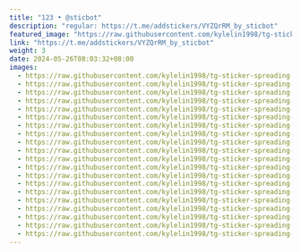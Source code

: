 ```yaml
---
title: "123 • @sticbot"
description: "regular: https://t.me/addstickers/VYZQrRM_by_sticbot"
featured_image: "https://raw.githubusercontent.com/kylelin1998/tg-sticker-spreading-worldwide-images/main/img/df885671-9fdb-43b6-b3fa-4c097c7afd05.jpg"
link: "https://t.me/addstickers/VYZQrRM_by_sticbot"
weight: 3
date: 2024-05-26T08:03:32+08:00
images:
  - https://raw.githubusercontent.com/kylelin1998/tg-sticker-spreading-worldwide-images/main/img/df885671-9fdb-43b6-b3fa-4c097c7afd05.jpg
  - https://raw.githubusercontent.com/kylelin1998/tg-sticker-spreading-worldwide-images/main/img/44776451-7bed-498c-bb80-5273b4d3b9fc.jpg
  - https://raw.githubusercontent.com/kylelin1998/tg-sticker-spreading-worldwide-images/main/img/9881035d-d3e0-4774-8027-54433fa3291f.jpg
  - https://raw.githubusercontent.com/kylelin1998/tg-sticker-spreading-worldwide-images/main/img/5292cf32-727f-4292-904f-8f46bdd8df3d.jpg
  - https://raw.githubusercontent.com/kylelin1998/tg-sticker-spreading-worldwide-images/main/img/db45954c-2637-4b19-b256-4f494317fcc5.jpg
  - https://raw.githubusercontent.com/kylelin1998/tg-sticker-spreading-worldwide-images/main/img/a286d9f3-840d-4521-8f2c-3e92b542722c.jpg
  - https://raw.githubusercontent.com/kylelin1998/tg-sticker-spreading-worldwide-images/main/img/aa88b9c9-b6fb-4e4c-ad52-a258d6108c87.jpg
  - https://raw.githubusercontent.com/kylelin1998/tg-sticker-spreading-worldwide-images/main/img/113fdfc9-9d7f-48c5-b399-9879fdd829f5.jpg
  - https://raw.githubusercontent.com/kylelin1998/tg-sticker-spreading-worldwide-images/main/img/4ecd9d84-a4a7-40b5-a65e-f6ed2c7ecddc.jpg
  - https://raw.githubusercontent.com/kylelin1998/tg-sticker-spreading-worldwide-images/main/img/8c8efa54-5d53-4bb2-ae64-d9673a6f8960.jpg
  - https://raw.githubusercontent.com/kylelin1998/tg-sticker-spreading-worldwide-images/main/img/2d6e5aa5-6a0e-4e52-adbd-4bbc373cabde.jpg
  - https://raw.githubusercontent.com/kylelin1998/tg-sticker-spreading-worldwide-images/main/img/5ae197fe-2c71-49fa-8807-a3b5213bcc66.jpg
  - https://raw.githubusercontent.com/kylelin1998/tg-sticker-spreading-worldwide-images/main/img/cd1e6a31-2abb-4b8c-bf07-2c5101a779f0.jpg
  - https://raw.githubusercontent.com/kylelin1998/tg-sticker-spreading-worldwide-images/main/img/08496b04-a184-46a8-a432-8244e76b7384.jpg
  - https://raw.githubusercontent.com/kylelin1998/tg-sticker-spreading-worldwide-images/main/img/27ce22e4-28ea-4e6a-a7a6-100e5d79bd85.jpg
  - https://raw.githubusercontent.com/kylelin1998/tg-sticker-spreading-worldwide-images/main/img/9a1722ad-7a7b-4669-88a0-5ea740eece73.jpg
  - https://raw.githubusercontent.com/kylelin1998/tg-sticker-spreading-worldwide-images/main/img/19c21fc5-6ff9-4eff-984a-040e9798f54b.jpg
  - https://raw.githubusercontent.com/kylelin1998/tg-sticker-spreading-worldwide-images/main/img/36f14808-2079-4f41-a569-9be817abc171.jpg
  - https://raw.githubusercontent.com/kylelin1998/tg-sticker-spreading-worldwide-images/main/img/ce00babb-bbbf-4fe8-b9e8-6eebc6a4e630.jpg
  - https://raw.githubusercontent.com/kylelin1998/tg-sticker-spreading-worldwide-images/main/img/d93c60a8-06c9-470d-a3b7-4ab4762dd364.jpg
---
```

